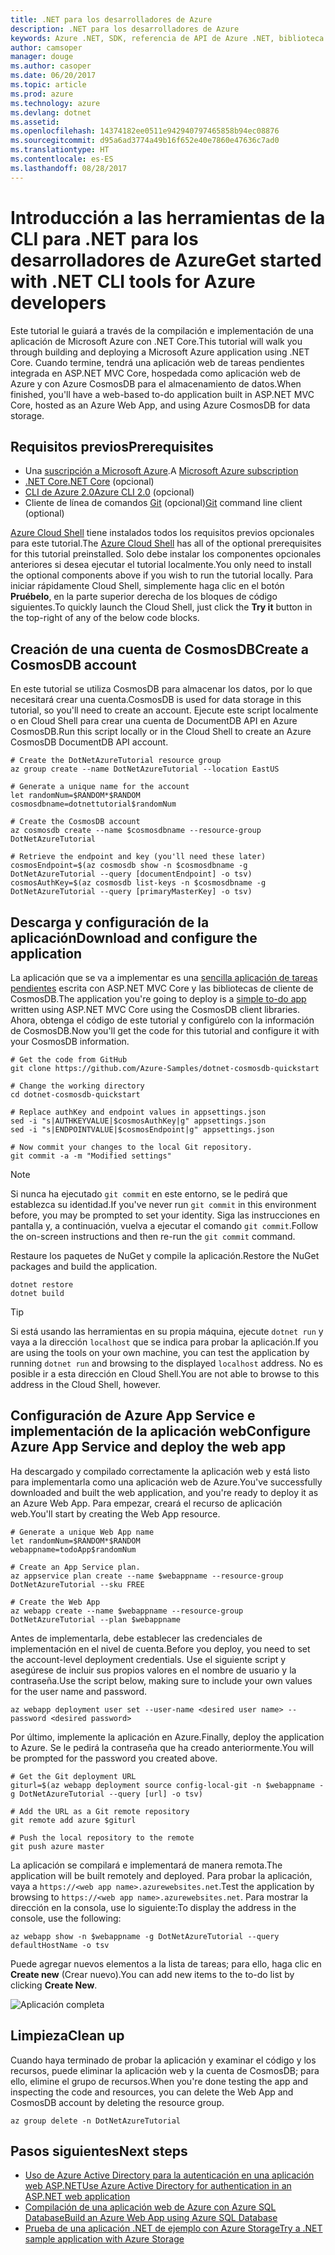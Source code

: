 ```yaml
---
title: .NET para los desarrolladores de Azure
description: .NET para los desarrolladores de Azure
keywords: Azure .NET, SDK, referencia de API de Azure .NET, biblioteca de clases de Azure .NET
author: camsoper
manager: douge
ms.author: casoper
ms.date: 06/20/2017
ms.topic: article
ms.prod: azure
ms.technology: azure
ms.devlang: dotnet
ms.assetid: 
ms.openlocfilehash: 14374182ee0511e942940797465858b94ec08876
ms.sourcegitcommit: d95a6ad3774a49b16f652e40e7860e47636c7ad0
ms.translationtype: HT
ms.contentlocale: es-ES
ms.lasthandoff: 08/28/2017
---
```

# <a name="get-started-with-net-cli-tools-for-azure-developers"></a><span data-ttu-id="0b291-104">Introducción a las herramientas de la CLI para .NET para los desarrolladores de Azure</span><span class="sxs-lookup"><span data-stu-id="0b291-104">Get started with .NET CLI tools for Azure developers</span></span>

<span data-ttu-id="0b291-105">Este tutorial le guiará a través de la compilación e implementación de una aplicación de Microsoft Azure con .NET Core.</span><span class="sxs-lookup"><span data-stu-id="0b291-105">This tutorial will walk you through building and deploying a Microsoft Azure application using .NET Core.</span></span>  <span data-ttu-id="0b291-106">Cuando termine, tendrá una aplicación web de tareas pendientes integrada en ASP.NET MVC Core, hospedada como aplicación web de Azure y con Azure CosmosDB para el almacenamiento de datos.</span><span class="sxs-lookup"><span data-stu-id="0b291-106">When finished, you'll have a web-based to-do application built in ASP.NET MVC Core, hosted as an Azure Web App, and using Azure CosmosDB for data storage.</span></span>

## <a name="prerequisites"></a><span data-ttu-id="0b291-107">Requisitos previos</span><span class="sxs-lookup"><span data-stu-id="0b291-107">Prerequisites</span></span>

* <span data-ttu-id="0b291-108">Una [suscripción a Microsoft Azure](https://azure.microsoft.com/free/).</span><span class="sxs-lookup"><span data-stu-id="0b291-108">A [Microsoft Azure subscription](https://azure.microsoft.com/free/)</span></span>
* [<span data-ttu-id="0b291-109">.NET Core</span><span class="sxs-lookup"><span data-stu-id="0b291-109">.NET Core</span></span>](https://www.microsoft.com/net/download/core) (opcional)
* [<span data-ttu-id="0b291-110">CLI de Azure 2.0</span><span class="sxs-lookup"><span data-stu-id="0b291-110">Azure CLI 2.0</span></span>](/cli/azure/install-az-cli2) (opcional)
* <span data-ttu-id="0b291-111">Cliente de línea de comandos [Git](https://www.git-scm.com/) (opcional)</span><span class="sxs-lookup"><span data-stu-id="0b291-111">[Git](https://www.git-scm.com/) command line client (optional)</span></span>

<span data-ttu-id="0b291-112">[Azure Cloud Shell](/azure/cloud-shell/) tiene instalados todos los requisitos previos opcionales para este tutorial.</span><span class="sxs-lookup"><span data-stu-id="0b291-112">The [Azure Cloud Shell](/azure/cloud-shell/) has all of the optional prerequisites for this tutorial preinstalled.</span></span>  <span data-ttu-id="0b291-113">Solo debe instalar los componentes opcionales anteriores si desea ejecutar el tutorial localmente.</span><span class="sxs-lookup"><span data-stu-id="0b291-113">You only need to install the optional components above if you wish to run the tutorial locally.</span></span>  <span data-ttu-id="0b291-114">Para iniciar rápidamente Cloud Shell, simplemente haga clic en el botón **Pruébelo**, en la parte superior derecha de los bloques de código siguientes.</span><span class="sxs-lookup"><span data-stu-id="0b291-114">To quickly launch the Cloud Shell, just click the **Try it** button in the top-right of any of the below code blocks.</span></span>

## <a name="create-a-cosmosdb-account"></a><span data-ttu-id="0b291-115">Creación de una cuenta de CosmosDB</span><span class="sxs-lookup"><span data-stu-id="0b291-115">Create a CosmosDB account</span></span>

<span data-ttu-id="0b291-116">En este tutorial se utiliza CosmosDB para almacenar los datos, por lo que necesitará crear una cuenta.</span><span class="sxs-lookup"><span data-stu-id="0b291-116">CosmosDB is used for data storage in this tutorial, so you'll need to create an account.</span></span>  <span data-ttu-id="0b291-117">Ejecute este script localmente o en Cloud Shell para crear una cuenta de DocumentDB API en Azure CosmosDB.</span><span class="sxs-lookup"><span data-stu-id="0b291-117">Run this script locally or in the Cloud Shell to create an Azure CosmosDB DocumentDB API account.</span></span>

```azurecli-interactive
# Create the DotNetAzureTutorial resource group
az group create --name DotNetAzureTutorial --location EastUS

# Generate a unique name for the account
let randomNum=$RANDOM*$RANDOM
cosmosdbname=dotnettutorial$randomNum

# Create the CosmosDB account
az cosmosdb create --name $cosmosdbname --resource-group DotNetAzureTutorial

# Retrieve the endpoint and key (you'll need these later)
cosmosEndpoint=$(az cosmosdb show -n $cosmosdbname -g DotNetAzureTutorial --query [documentEndpoint] -o tsv)
cosmosAuthKey=$(az cosmosdb list-keys -n $cosmosdbname -g DotNetAzureTutorial --query [primaryMasterKey] -o tsv)

```

## <a name="download-and-configure-the-application"></a><span data-ttu-id="0b291-118">Descarga y configuración de la aplicación</span><span class="sxs-lookup"><span data-stu-id="0b291-118">Download and configure the application</span></span>

<span data-ttu-id="0b291-119">La aplicación que se va a implementar es una [sencilla aplicación de tareas pendientes](https://github.com/Azure-Samples/dotnet-cosmosdb-quickstart/) escrita con ASP.NET MVC Core y las bibliotecas de cliente de CosmosDB.</span><span class="sxs-lookup"><span data-stu-id="0b291-119">The application you're going to deploy is a [simple to-do app](https://github.com/Azure-Samples/dotnet-cosmosdb-quickstart/) written using ASP.NET MVC Core using the CosmosDB client libraries.</span></span>  <span data-ttu-id="0b291-120">Ahora, obtenga el código de este tutorial y configúrelo con la información de CosmosDB.</span><span class="sxs-lookup"><span data-stu-id="0b291-120">Now you'll get the code for this tutorial and configure it with your CosmosDB information.</span></span>

```azurecli-interactive
# Get the code from GitHub
git clone https://github.com/Azure-Samples/dotnet-cosmosdb-quickstart

# Change the working directory
cd dotnet-cosmosdb-quickstart

# Replace authKey and endpoint values in appsettings.json
sed -i "s|AUTHKEYVALUE|$cosmosAuthKey|g" appsettings.json
sed -i "s|ENDPOINTVALUE|$cosmosEndpoint|g" appsettings.json

# Now commit your changes to the local Git repository.
git commit -a -m "Modified settings"

```

> [!NOTE]
> <span data-ttu-id="0b291-121">Si nunca ha ejecutado `git commit` en este entorno, se le pedirá que establezca su identidad.</span><span class="sxs-lookup"><span data-stu-id="0b291-121">If you've never run `git commit` in this environment before, you may be prompted to set your identity.</span></span> <span data-ttu-id="0b291-122">Siga las instrucciones en pantalla y, a continuación, vuelva a ejecutar el comando `git commit`.</span><span class="sxs-lookup"><span data-stu-id="0b291-122">Follow the on-screen instructions and then re-run the `git commit` command.</span></span>

<span data-ttu-id="0b291-123">Restaure los paquetes de NuGet y compile la aplicación.</span><span class="sxs-lookup"><span data-stu-id="0b291-123">Restore the NuGet packages and build the application.</span></span>

```azurecli-interactive
dotnet restore
dotnet build
```

> [!TIP]
> <span data-ttu-id="0b291-124">Si está usando las herramientas en su propia máquina, ejecute `dotnet run` y vaya a la dirección `localhost` que se indica para probar la aplicación.</span><span class="sxs-lookup"><span data-stu-id="0b291-124">If you are using the tools on your own machine, you can test the application by running `dotnet run` and browsing to the displayed `localhost` address.</span></span>  <span data-ttu-id="0b291-125">No es posible ir a esta dirección en Cloud Shell.</span><span class="sxs-lookup"><span data-stu-id="0b291-125">You are not able to browse to this address in the Cloud Shell, however.</span></span>  

## <a name="configure-azure-app-service-and-deploy-the-web-app"></a><span data-ttu-id="0b291-126">Configuración de Azure App Service e implementación de la aplicación web</span><span class="sxs-lookup"><span data-stu-id="0b291-126">Configure Azure App Service and deploy the web app</span></span>

<span data-ttu-id="0b291-127">Ha descargado y compilado correctamente la aplicación web y está listo para implementarla como una aplicación web de Azure.</span><span class="sxs-lookup"><span data-stu-id="0b291-127">You've successfully downloaded and built the web application, and you're ready to deploy it as an Azure Web App.</span></span>  <span data-ttu-id="0b291-128">Para empezar, creará el recurso de aplicación web.</span><span class="sxs-lookup"><span data-stu-id="0b291-128">You'll start by creating the Web App resource.</span></span>

```azurecli-interactive
# Generate a unique Web App name
let randomNum=$RANDOM*$RANDOM
webappname=todoApp$randomNum

# Create an App Service plan.
az appservice plan create --name $webappname --resource-group DotNetAzureTutorial --sku FREE

# Create the Web App
az webapp create --name $webappname --resource-group DotNetAzureTutorial --plan $webappname

```

<span data-ttu-id="0b291-129">Antes de implementarla, debe establecer las credenciales de implementación en el nivel de cuenta.</span><span class="sxs-lookup"><span data-stu-id="0b291-129">Before you deploy, you need to set the account-level deployment credentials.</span></span>  <span data-ttu-id="0b291-130">Use el siguiente script y asegúrese de incluir sus propios valores en el nombre de usuario y la contraseña.</span><span class="sxs-lookup"><span data-stu-id="0b291-130">Use the script below, making sure to include your own values for the user name and password.</span></span>

```azurecli-interactive
az webapp deployment user set --user-name <desired user name> --password <desired password>
```

<span data-ttu-id="0b291-131">Por último, implemente la aplicación en Azure.</span><span class="sxs-lookup"><span data-stu-id="0b291-131">Finally, deploy the application to Azure.</span></span>  <span data-ttu-id="0b291-132">Se le pedirá la contraseña que ha creado anteriormente.</span><span class="sxs-lookup"><span data-stu-id="0b291-132">You will be prompted for the password you created above.</span></span>

```azurecli-interactive
# Get the Git deployment URL
giturl=$(az webapp deployment source config-local-git -n $webappname -g DotNetAzureTutorial --query [url] -o tsv)

# Add the URL as a Git remote repository
git remote add azure $giturl

# Push the local repository to the remote
git push azure master
```

<span data-ttu-id="0b291-133">La aplicación se compilará e implementará de manera remota.</span><span class="sxs-lookup"><span data-stu-id="0b291-133">The application will be built remotely and deployed.</span></span>  <span data-ttu-id="0b291-134">Para probar la aplicación, vaya a `https://<web app name>.azurewebsites.net`.</span><span class="sxs-lookup"><span data-stu-id="0b291-134">Test the application by browsing to `https://<web app name>.azurewebsites.net`.</span></span>  <span data-ttu-id="0b291-135">Para mostrar la dirección en la consola, use lo siguiente:</span><span class="sxs-lookup"><span data-stu-id="0b291-135">To display the address in the console, use the following:</span></span>

```azurecli-interactive
az webapp show -n $webappname -g DotNetAzureTutorial --query defaultHostName -o tsv
```

<span data-ttu-id="0b291-136">Puede agregar nuevos elementos a la lista de tareas; para ello, haga clic en **Create new** (Crear nuevo).</span><span class="sxs-lookup"><span data-stu-id="0b291-136">You can add new items to the to-do list by clicking **Create New**.</span></span>

![Aplicación completa](./media/dotnet-quickstart/todo.png)

## <a name="clean-up"></a><span data-ttu-id="0b291-138">Limpieza</span><span class="sxs-lookup"><span data-stu-id="0b291-138">Clean up</span></span>

<span data-ttu-id="0b291-139">Cuando haya terminado de probar la aplicación y examinar el código y los recursos, puede eliminar la aplicación web y la cuenta de CosmosDB; para ello, elimine el grupo de recursos.</span><span class="sxs-lookup"><span data-stu-id="0b291-139">When you're done testing the app and inspecting the code and resources, you can delete the Web App and CosmosDB account by deleting the resource group.</span></span>

```azurecli-interactive
az group delete -n DotNetAzureTutorial
```

## <a name="next-steps"></a><span data-ttu-id="0b291-140">Pasos siguientes</span><span class="sxs-lookup"><span data-stu-id="0b291-140">Next steps</span></span>

* [<span data-ttu-id="0b291-141">Uso de Azure Active Directory para la autenticación en una aplicación web ASP.NET</span><span class="sxs-lookup"><span data-stu-id="0b291-141">Use Azure Active Directory for authentication in an ASP.NET web application</span></span>](/azure/active-directory/develop/active-directory-devquickstarts-webapp-dotnet)
* [<span data-ttu-id="0b291-142">Compilación de una aplicación web de Azure con Azure SQL Database</span><span class="sxs-lookup"><span data-stu-id="0b291-142">Build an Azure Web App using Azure SQL Database</span></span>](/azure/app-service-web/web-sites-dotnet-get-started)
* [<span data-ttu-id="0b291-143">Prueba de una aplicación .NET de ejemplo con Azure Storage</span><span class="sxs-lookup"><span data-stu-id="0b291-143">Try a .NET sample application with Azure Storage</span></span>](/azure/storage/storage-samples-dotnet)


